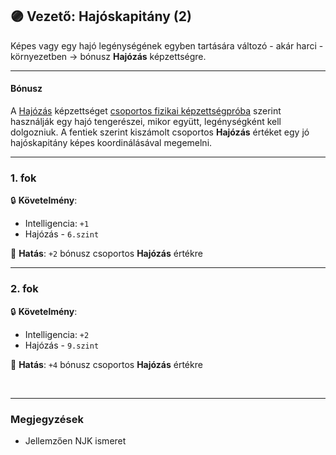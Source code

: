 ## 🟣 Vezető: Hajóskapitány (2)

Képes vagy egy hajó legénységének egyben tartására változó - akár harci - környezetben → bónusz **Hajózás** képzettségre.

---
#### Bónusz

A [Hajózás](../kepzettsegek.szekunder/hajozas.md) képzettséget [csoportos fizikai képzettségpróba](../037_csoportos_kepzettsegproba.md#%EF%B8%8F-1-csoportos-fizikai-k%C3%A9pzetts%C3%A9gpr%C3%B3ba) szerint használják egy hajó tengerészei, mikor együtt, legénységként kell dolgozniuk. A fentiek szerint kiszámolt csoportos **Hajózás** értéket egy jó hajóskapitány képes koordinálásával megemelni.

---
### 1. fok

🔒 **Követelmény**:
- Intelligencia: `+1`
- Hajózás - `6.szint`

🌟 **Hatás**: `+2` bónusz csoportos **Hajózás** értékre

---
### 2. fok

🔒 **Követelmény**:
- Intelligencia: `+2`
- Hajózás - `9.szint`

🌟 **Hatás**: `+4` bónusz csoportos **Hajózás** értékre

<br />

---
### Megjegyzések

- Jellemzően NJK ismeret
